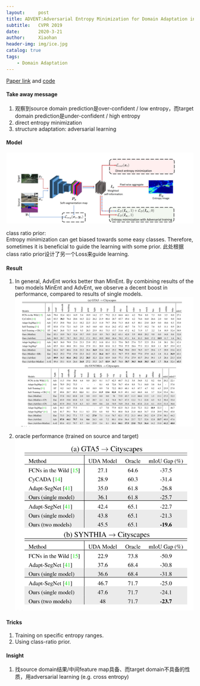 ```yaml
---
layout:     post
title: ADVENT:Adversarial Entropy Minimization for Domain Adaptation in Semantic Segmentation
subtitle:   CVPR 2019 
date:       2020-3-21
author:     Xiaohan
header-img: img/ice.jpg
catalog: true
tags:
    - Domain Adaptation
---
```


[Paper link](https://arxiv.org/pdf/1811.12833.pdf) and [code](https://github.com/valeoai/ADVENT)

#### Take away message
1. 观察到source domain prediction是over-confident / low entropy，而target domain prediction是under-confident / high entropy
2. direct entropy minimization
3. structure adaptation: adversarial learning 

#### Model
![-w930](/img/15850310997747.jpg)

class ratio prior:  
Entropy minimization can get biased towards some easy classes. Therefore, sometimes it is beneficial to guide the learning with some prior. 此处根据class ratio prior设计了另一个Loss来guide learning.

#### Result
1. In general, AdvEnt works better than MinEnt. By combining results of the two models MinEnt and AdvEnt, we observe a decent boost in performance, compared to results of single models. 
![-w923](/img/15850315105452.jpg)


1. oracle performance (trained on source and target)
![-w180](/img/15850315456104.jpg)

#### Tricks
1. Training on specific entropy ranges.
2. Using class-ratio prior.

#### Insight
1. 找source domain结果/中间feature map具备、而target domain不具备的性质，用adversarial learning (e.g. cross entropy)


